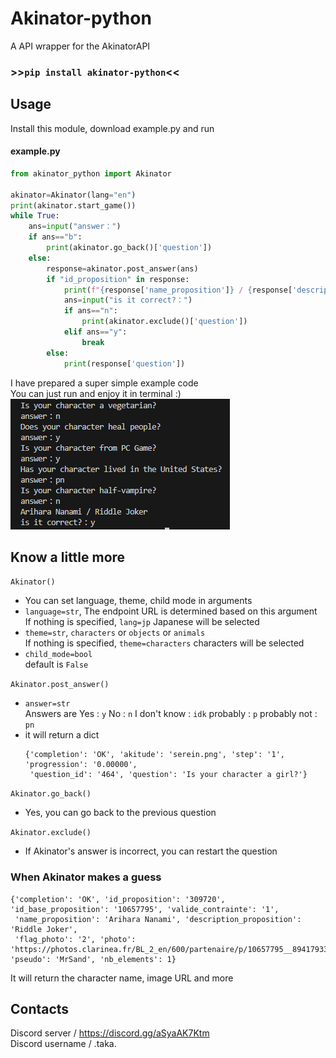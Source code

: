 # Akinator-python
A API wrapper for the AkinatorAPI
### >>```pip install akinator-python```<<
## Usage
Install this module, download example.py and run  
#### example.py
```py
from akinator_python import Akinator

akinator=Akinator(lang="en")
print(akinator.start_game())
while True:
    ans=input("answer：")
    if ans=="b":
        print(akinator.go_back()['question'])
    else:
        response=akinator.post_answer(ans)
        if "id_proposition" in response:
            print(f"{response['name_proposition']} / {response['description_proposition']}")
            ans=input("is it correct?：")
            if ans=="n":
                print(akinator.exclude()['question'])
            elif ans=="y":
                break
        else:
            print(response['question'])
```
I have prepared a super simple example code  
You can just run and enjoy it in terminal :)  
![0](images/0.png)  
## Know a little more
```Akinator()```  
- You can set language, theme, child mode in arguments  
- ```language=str```, The endpoint URL is determined based on this argument  
  If nothing is specified, ```lang=jp``` Japanese will be selected  
- ```theme=str```, ```characters``` or ```objects``` or ```animals```  
  If nothing is specified, ```theme=characters``` characters will be selected
- ```child_mode=bool```  
  default is ```False```
  
```Akinator.post_answer()```  
- ```answer=str```  
  Answers are Yes : ```y``` No : ```n``` I don't know : ```idk``` probably : ```p``` probably not : ```pn```
- it will return a dict
  ```
  {'completion': 'OK', 'akitude': 'serein.png', 'step': '1', 'progression': '0.00000',
   'question_id': '464', 'question': 'Is your character a girl?'}
  ```
  
```Akinator.go_back()```  
- Yes, you can go back to the previous question

```Akinator.exclude()```  
- If Akinator's answer is incorrect, you can restart the question
### When Akinator makes a guess
```
{'completion': 'OK', 'id_proposition': '309720', 'id_base_proposition': '10657795', 'valide_contrainte': '1',
 'name_proposition': 'Arihara Nanami', 'description_proposition': 'Riddle Joker', 
 'flag_photo': '2', 'photo': 'https://photos.clarinea.fr/BL_2_en/600/partenaire/p/10657795__894179331.png', 'pseudo': 'MrSand', 'nb_elements': 1}
```
It will return the character name, image URL and more  
## Contacts  
Discord server / https://discord.gg/aSyaAK7Ktm  
Discord username / .taka.  
